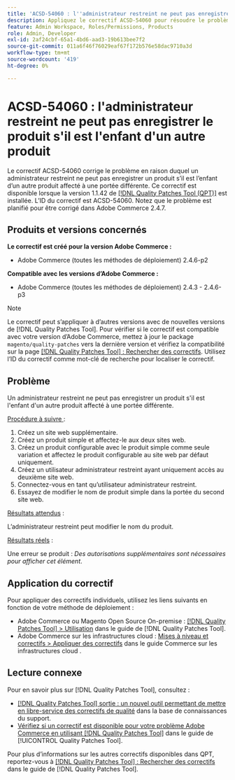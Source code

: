 ```yaml
---
title: 'ACSD-54060 : l''administrateur restreint ne peut pas enregistrer le produit s''il est l''enfant d''un autre produit'
description: Appliquez le correctif ACSD-54060 pour résoudre le problème d’Adobe Commerce en raison duquel un administrateur restreint ne peut pas enregistrer un produit s’il est l’enfant d’un autre produit affecté à une portée différente.
feature: Admin Workspace, Roles/Permissions, Products
role: Admin, Developer
exl-id: 2af24cbf-65a1-4bd6-aad3-19b613bee7f2
source-git-commit: 011a6f46f76029eaf67f172b576e58dac9710a3d
workflow-type: tm+mt
source-wordcount: '419'
ht-degree: 0%

---
```


# ACSD-54060 : l&#39;administrateur restreint ne peut pas enregistrer le produit s&#39;il est l&#39;enfant d&#39;un autre produit

Le correctif ACSD-54060 corrige le problème en raison duquel un administrateur restreint ne peut pas enregistrer un produit s’il est l’enfant d’un autre produit affecté à une portée différente. Ce correctif est disponible lorsque la version 1.1.42 de [[!DNL Quality Patches Tool (QPT)]](https://experienceleague.adobe.com/en/docs/commerce-operations/tools/quality-patches-tool/quality-patches-tool-to-self-serve-quality-patches) est installée. L’ID du correctif est ACSD-54060. Notez que le problème est planifié pour être corrigé dans Adobe Commerce 2.4.7.

## Produits et versions concernés

**Le correctif est créé pour la version Adobe Commerce :**

* Adobe Commerce (toutes les méthodes de déploiement) 2.4.6-p2

**Compatible avec les versions d’Adobe Commerce :**

* Adobe Commerce (toutes les méthodes de déploiement) 2.4.3 - 2.4.6-p3

>[!NOTE]
>
>Le correctif peut s’appliquer à d’autres versions avec de nouvelles versions de [!DNL Quality Patches Tool]. Pour vérifier si le correctif est compatible avec votre version d’Adobe Commerce, mettez à jour le package `magento/quality-patches` vers la dernière version et vérifiez la compatibilité sur la page [[!DNL Quality Patches Tool] : Rechercher des correctifs](https://experienceleague.adobe.com/tools/commerce-quality-patches/index.html). Utilisez l’ID du correctif comme mot-clé de recherche pour localiser le correctif.

## Problème

Un administrateur restreint ne peut pas enregistrer un produit s&#39;il est l&#39;enfant d&#39;un autre produit affecté à une portée différente.

<u>Procédure à suivre </u> :

1. Créez un site web supplémentaire.
1. Créez un produit simple et affectez-le aux deux sites web.
1. Créez un produit configurable avec le produit simple comme seule variation et affectez le produit configurable au site web par défaut uniquement.
1. Créez un utilisateur administrateur restreint ayant uniquement accès au deuxième site web.
1. Connectez-vous en tant qu’utilisateur administrateur restreint.
1. Essayez de modifier le nom de produit simple dans la portée du second site web.

<u>Résultats attendus</u> :

L’administrateur restreint peut modifier le nom du produit.

<u>Résultats réels</u> :

Une erreur se produit : *Des autorisations supplémentaires sont nécessaires pour afficher cet élément*.

## Application du correctif

Pour appliquer des correctifs individuels, utilisez les liens suivants en fonction de votre méthode de déploiement :

* Adobe Commerce ou Magento Open Source On-premise : [[!DNL Quality Patches Tool] > Utilisation](/help/tools/quality-patches-tool/usage.md) dans le guide de [!DNL Quality Patches Tool].
* Adobe Commerce sur les infrastructures cloud : [Mises à niveau et correctifs > Appliquer des correctifs](https://experienceleague.adobe.com/docs/commerce-cloud-service/user-guide/develop/upgrade/apply-patches.html) dans le guide Commerce sur les infrastructures cloud .

## Lecture connexe

Pour en savoir plus sur [!DNL Quality Patches Tool], consultez :

* [[!DNL Quality Patches Tool] sortie : un nouvel outil permettant de mettre en libre-service des correctifs de qualité](https://experienceleague.adobe.com/en/docs/commerce-operations/tools/quality-patches-tool/quality-patches-tool-to-self-serve-quality-patches) dans la base de connaissances du support.
* [Vérifiez si un correctif est disponible pour votre problème Adobe Commerce en utilisant [!DNL Quality Patches Tool]](/help/tools/quality-patches-tool/patches-available-in-qpt/check-patch-for-magento-issue-with-magento-quality-patches.md) dans le guide de [!UICONTROL Quality Patches Tool].


Pour plus d’informations sur les autres correctifs disponibles dans QPT, reportez-vous à [[!DNL Quality Patches Tool] : Rechercher des correctifs](https://experienceleague.adobe.com/tools/commerce-quality-patches/index.html) dans le guide de [!DNL Quality Patches Tool].
